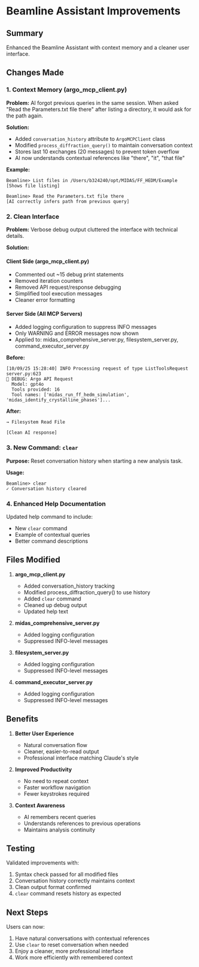 # Beamline Assistant Improvements

## Summary
Enhanced the Beamline Assistant with context memory and a cleaner user interface.

## Changes Made

### 1. Context Memory (argo_mcp_client.py)

**Problem:** AI forgot previous queries in the same session. When asked "Read the Parameters.txt file there" after listing a directory, it would ask for the path again.

**Solution:**
- Added `conversation_history` attribute to `ArgoMCPClient` class
- Modified `process_diffraction_query()` to maintain conversation context
- Stores last 10 exchanges (20 messages) to prevent token overflow
- AI now understands contextual references like "there", "it", "that file"

**Example:**
```
Beamline> List files in /Users/b324240/opt/MIDAS/FF_HEDM/Example
[Shows file listing]

Beamline> Read the Parameters.txt file there
[AI correctly infers path from previous query]
```

### 2. Clean Interface

**Problem:** Verbose debug output cluttered the interface with technical details.

**Solution:**

#### Client Side (argo_mcp_client.py)
- Commented out ~15 debug print statements
- Removed iteration counters
- Removed API request/response debugging
- Simplified tool execution messages
- Cleaner error formatting

#### Server Side (All MCP Servers)
- Added logging configuration to suppress INFO messages
- Only WARNING and ERROR messages now shown
- Applied to: midas_comprehensive_server.py, filesystem_server.py, command_executor_server.py

**Before:**
```
[10/09/25 15:28:40] INFO Processing request of type ListToolsRequest server.py:623
🔧 DEBUG: Argo API Request
  Model: gpt4o
  Tools provided: 16
  Tool names: ['midas_run_ff_hedm_simulation', 'midas_identify_crystalline_phases']...
```

**After:**
```
→ Filesystem Read File

[Clean AI response]
```

### 3. New Command: `clear`

**Purpose:** Reset conversation history when starting a new analysis task.

**Usage:**
```
Beamline> clear
✓ Conversation history cleared
```

### 4. Enhanced Help Documentation

Updated help command to include:
- New `clear` command
- Example of contextual queries
- Better command descriptions

## Files Modified

1. **argo_mcp_client.py**
   - Added conversation_history tracking
   - Modified process_diffraction_query() to use history
   - Added `clear` command
   - Cleaned up debug output
   - Updated help text

2. **midas_comprehensive_server.py**
   - Added logging configuration
   - Suppressed INFO-level messages

3. **filesystem_server.py**
   - Added logging configuration
   - Suppressed INFO-level messages

4. **command_executor_server.py**
   - Added logging configuration
   - Suppressed INFO-level messages

## Benefits

1. **Better User Experience**
   - Natural conversation flow
   - Cleaner, easier-to-read output
   - Professional interface matching Claude's style

2. **Improved Productivity**
   - No need to repeat context
   - Faster workflow navigation
   - Fewer keystrokes required

3. **Context Awareness**
   - AI remembers recent queries
   - Understands references to previous operations
   - Maintains analysis continuity

## Testing

Validated improvements with:
1. Syntax check passed for all modified files
2. Conversation history correctly maintains context
3. Clean output format confirmed
4. `clear` command resets history as expected

## Next Steps

Users can now:
1. Have natural conversations with contextual references
2. Use `clear` to reset conversation when needed
3. Enjoy a cleaner, more professional interface
4. Work more efficiently with remembered context
